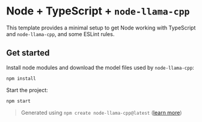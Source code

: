 # Node + TypeScript + `node-llama-cpp`

This template provides a minimal setup to get Node working with TypeScript and `node-llama-cpp`, and some ESLint rules.

## Get started

Install node modules and download the model files used by `node-llama-cpp`:

```bash
npm install
```

Start the project:

```bash
npm start
```

> Generated using `npm create node-llama-cpp@latest` ([learn more](https://node-llama-cpp.withcat.ai/guide/))

